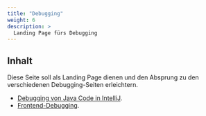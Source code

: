 ```yaml
---
title: "Debugging"
weight: 6
description: >
  Landing Page fürs Debugging
---
```


## Inhalt

Diese Seite soll als Landing Page dienen und den Absprung zu den verschiedenen Debugging-Seiten erleichtern.

- [Debugging von Java Code in IntelliJ](../../../../docs/java/java-grundlagen/debugging).
- [Frontend-Debugging](../../../../docs/web/javascript/24_debugging/).
